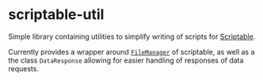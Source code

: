 # scriptable-util

Simple library containing utilities to simplify writing of scripts for [Scriptable](https://scriptable.app).

Currently provides a wrapper around [`FileManager`]((https://docs.scriptable.app/filemanager/)) of scriptable, as well as a the class `DataResponse` allowing for easier handling of responses of data requests.
